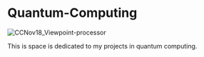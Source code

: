 # Quantum-Computing

![CCNov18_Viewpoint-processor](https://github.com/user-attachments/assets/767983a8-bd9e-4d61-8089-7de741b286ac)


This is space is dedicated to my projects in quantum computing.
